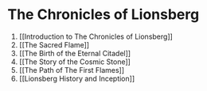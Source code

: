 # The Chronicles of Lionsberg

1. [[Introduction to The Chronicles of Lionsberg]]  
2. [[The Sacred Flame]]  
3. [[The Birth of the Eternal Citadel]]  
4. [[The Story of the Cosmic Stone]]  
5. [[The Path of The First Flames]]  
6. [[Lionsberg History and Inception]]  


